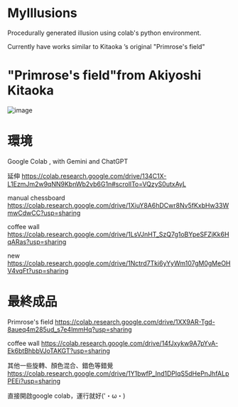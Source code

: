 # Mylllusions
Procedurally generated illusion using colab's python environment.

Currently have works similar to Kitaoka ’s original "Primrose's field"
# "Primrose's field"from Akiyoshi Kitaoka

![image](https://github.com/user-attachments/assets/24c70657-9623-4dec-b8ed-830d44f9dab3)

# 環境
Google Colab , with Gemini and ChatGPT

延伸
https://colab.research.google.com/drive/134C1X-L1EzmJm2w9qNN9KbnWb2vb6G1n#scrollTo=VQzyS0utxAyL

manual chessboard
https://colab.research.google.com/drive/1XiuY8A6hDCwr8Nv5fKxbHw33WmwCdwCC?usp=sharing

coffee wall
https://colab.research.google.com/drive/1LsVJnHT_SzQ7g1oBYpeSFZjKk6HqARas?usp=sharing

new
https://colab.research.google.com/drive/1Nctrd7Tki6yYyWm107gM0gMeOHV4vqFt?usp=sharing

# 最終成品
Primrose's field
https://colab.research.google.com/drive/1XX9AR-Tgd-8aueq4m285ud_s7e4lmmHq?usp=sharing

coffee wall
https://colab.research.google.com/drive/14fJxykw9A7pYvA-Ek6btBhbbVJoTAKGT?usp=sharing

其他一些旋轉、顏色混合、錯色等錯覺
https://colab.research.google.com/drive/1Y1bwfP_Ind1DPlqS5dHePnJhfALpPEEi?usp=sharing

直接開啟google colab，運行就好('・ω・)
